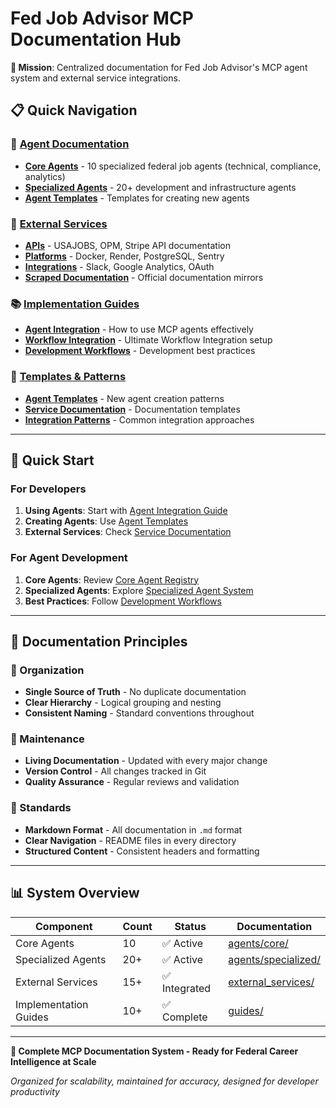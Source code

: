 # Fed Job Advisor MCP Documentation Hub

**🎯 Mission**: Centralized documentation for Fed Job Advisor's MCP agent system and external service integrations.

## 📋 Quick Navigation

### 🤖 [Agent Documentation](./agents/README.md)
- **[Core Agents](./agents/core/)** - 10 specialized federal job agents (technical, compliance, analytics)
- **[Specialized Agents](./agents/specialized/)** - 20+ development and infrastructure agents  
- **[Agent Templates](./agents/templates/)** - Templates for creating new agents

### 🔌 [External Services](./external_services/README.md)
- **[APIs](./external_services/apis/)** - USAJOBS, OPM, Stripe API documentation
- **[Platforms](./external_services/platforms/)** - Docker, Render, PostgreSQL, Sentry
- **[Integrations](./external_services/integrations/)** - Slack, Google Analytics, OAuth
- **[Scraped Documentation](./external_services/scraped/)** - Official documentation mirrors

### 📚 [Implementation Guides](./guides/README.md)
- **[Agent Integration](./guides/agent_integration/)** - How to use MCP agents effectively
- **[Workflow Integration](./guides/workflow_integration/)** - Ultimate Workflow Integration setup
- **[Development Workflows](./guides/development/)** - Development best practices

### 📄 [Templates & Patterns](./templates/)
- **[Agent Templates](./templates/agent_templates/)** - New agent creation patterns
- **[Service Documentation](./templates/service_documentation/)** - Documentation templates
- **[Integration Patterns](./templates/integration_patterns/)** - Common integration approaches

---

## 🚀 Quick Start

### For Developers
1. **Using Agents**: Start with [Agent Integration Guide](./guides/agent_integration/)
2. **Creating Agents**: Use [Agent Templates](./templates/agent_templates/)
3. **External Services**: Check [Service Documentation](./external_services/)

### For Agent Development
1. **Core Agents**: Review [Core Agent Registry](./agents/core/)
2. **Specialized Agents**: Explore [Specialized Agent System](./agents/specialized/)
3. **Best Practices**: Follow [Development Workflows](./guides/development/)

---

## 🎯 Documentation Principles

### 📁 Organization
- **Single Source of Truth** - No duplicate documentation
- **Clear Hierarchy** - Logical grouping and nesting
- **Consistent Naming** - Standard conventions throughout

### 🔄 Maintenance
- **Living Documentation** - Updated with every major change
- **Version Control** - All changes tracked in Git
- **Quality Assurance** - Regular reviews and validation

### 🎨 Standards
- **Markdown Format** - All documentation in `.md` format
- **Clear Navigation** - README files in every directory
- **Structured Content** - Consistent headers and formatting

---

## 📊 System Overview

| Component | Count | Status | Documentation |
|-----------|-------|--------|---------------|
| Core Agents | 10 | ✅ Active | [agents/core/](./agents/core/) |
| Specialized Agents | 20+ | ✅ Active | [agents/specialized/](./agents/specialized/) |
| External Services | 15+ | ✅ Integrated | [external_services/](./external_services/) |
| Implementation Guides | 10+ | ✅ Complete | [guides/](./guides/) |

---

**🎉 Complete MCP Documentation System - Ready for Federal Career Intelligence at Scale**

*Organized for scalability, maintained for accuracy, designed for developer productivity*